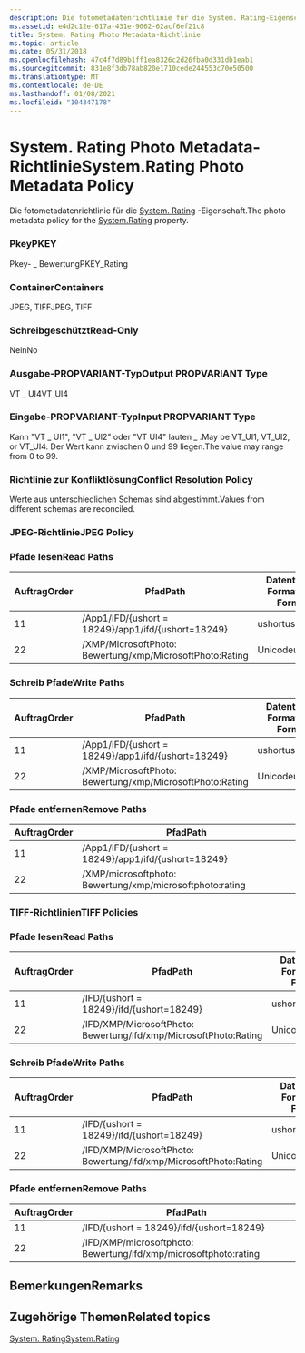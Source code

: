 ```yaml
---
description: Die fotometadatenrichtlinie für die System. Rating-Eigenschaft.
ms.assetid: e4d2c12e-617a-431e-9062-62acf6ef21c8
title: System. Rating Photo Metadata-Richtlinie
ms.topic: article
ms.date: 05/31/2018
ms.openlocfilehash: 47c4f7d89b1ff1ea8326c2d26fba0d331db1eab1
ms.sourcegitcommit: 831e8f3db78ab820e1710cede244553c70e50500
ms.translationtype: MT
ms.contentlocale: de-DE
ms.lasthandoff: 01/08/2021
ms.locfileid: "104347178"
---
```

# <a name="systemrating-photo-metadata-policy"></a><span data-ttu-id="394e3-103">System. Rating Photo Metadata-Richtlinie</span><span class="sxs-lookup"><span data-stu-id="394e3-103">System.Rating Photo Metadata Policy</span></span>

<span data-ttu-id="394e3-104">Die fotometadatenrichtlinie für die [System. Rating](../properties/props-system-rating.md) -Eigenschaft.</span><span class="sxs-lookup"><span data-stu-id="394e3-104">The photo metadata policy for the [System.Rating](../properties/props-system-rating.md) property.</span></span>

### <a name="pkey"></a><span data-ttu-id="394e3-105">Pkey</span><span class="sxs-lookup"><span data-stu-id="394e3-105">PKEY</span></span>

<span data-ttu-id="394e3-106">Pkey- \_ Bewertung</span><span class="sxs-lookup"><span data-stu-id="394e3-106">PKEY\_Rating</span></span>

### <a name="containers"></a><span data-ttu-id="394e3-107">Container</span><span class="sxs-lookup"><span data-stu-id="394e3-107">Containers</span></span>

<span data-ttu-id="394e3-108">JPEG, TIFF</span><span class="sxs-lookup"><span data-stu-id="394e3-108">JPEG, TIFF</span></span>

### <a name="read-only"></a><span data-ttu-id="394e3-109">Schreibgeschützt</span><span class="sxs-lookup"><span data-stu-id="394e3-109">Read-Only</span></span>

<span data-ttu-id="394e3-110">Nein</span><span class="sxs-lookup"><span data-stu-id="394e3-110">No</span></span>

### <a name="output-propvariant-type"></a><span data-ttu-id="394e3-111">Ausgabe-PROPVARIANT-Typ</span><span class="sxs-lookup"><span data-stu-id="394e3-111">Output PROPVARIANT Type</span></span>

<span data-ttu-id="394e3-112">VT \_ UI4</span><span class="sxs-lookup"><span data-stu-id="394e3-112">VT\_UI4</span></span>

### <a name="input-propvariant-type"></a><span data-ttu-id="394e3-113">Eingabe-PROPVARIANT-Typ</span><span class="sxs-lookup"><span data-stu-id="394e3-113">Input PROPVARIANT Type</span></span>

<span data-ttu-id="394e3-114">Kann "VT \_ UI1", "VT \_ UI2" oder "VT UI4" lauten \_ .</span><span class="sxs-lookup"><span data-stu-id="394e3-114">May be VT\_UI1, VT\_UI2, or VT\_UI4.</span></span> <span data-ttu-id="394e3-115">Der Wert kann zwischen 0 und 99 liegen.</span><span class="sxs-lookup"><span data-stu-id="394e3-115">The value may range from 0 to 99.</span></span>

### <a name="conflict-resolution-policy"></a><span data-ttu-id="394e3-116">Richtlinie zur Konfliktlösung</span><span class="sxs-lookup"><span data-stu-id="394e3-116">Conflict Resolution Policy</span></span>

<span data-ttu-id="394e3-117">Werte aus unterschiedlichen Schemas sind abgestimmt.</span><span class="sxs-lookup"><span data-stu-id="394e3-117">Values from different schemas are reconciled.</span></span>

### <a name="jpeg-policy"></a><span data-ttu-id="394e3-118">JPEG-Richtlinie</span><span class="sxs-lookup"><span data-stu-id="394e3-118">JPEG Policy</span></span>

### <a name="read-paths"></a><span data-ttu-id="394e3-119">Pfade lesen</span><span class="sxs-lookup"><span data-stu-id="394e3-119">Read Paths</span></span>



| <span data-ttu-id="394e3-120">Auftrag</span><span class="sxs-lookup"><span data-stu-id="394e3-120">Order</span></span> | <span data-ttu-id="394e3-121">Pfad</span><span class="sxs-lookup"><span data-stu-id="394e3-121">Path</span></span>                       | <span data-ttu-id="394e3-122">Datenträger Format</span><span class="sxs-lookup"><span data-stu-id="394e3-122">Disk Format</span></span> |
|-------|----------------------------|-------------|
| <span data-ttu-id="394e3-123">1</span><span class="sxs-lookup"><span data-stu-id="394e3-123">1</span></span>     | <span data-ttu-id="394e3-124">/App1/IFD/{ushort = 18249}</span><span class="sxs-lookup"><span data-stu-id="394e3-124">/app1/ifd/{ushort=18249}</span></span>   | <span data-ttu-id="394e3-125">ushort</span><span class="sxs-lookup"><span data-stu-id="394e3-125">ushort</span></span>      |
| <span data-ttu-id="394e3-126">2</span><span class="sxs-lookup"><span data-stu-id="394e3-126">2</span></span>     | <span data-ttu-id="394e3-127">/XMP/MicrosoftPhoto: Bewertung</span><span class="sxs-lookup"><span data-stu-id="394e3-127">/xmp/MicrosoftPhoto:Rating</span></span> | <span data-ttu-id="394e3-128">Unicode</span><span class="sxs-lookup"><span data-stu-id="394e3-128">unicode</span></span>     |



 

### <a name="write-paths"></a><span data-ttu-id="394e3-129">Schreib Pfade</span><span class="sxs-lookup"><span data-stu-id="394e3-129">Write Paths</span></span>



| <span data-ttu-id="394e3-130">Auftrag</span><span class="sxs-lookup"><span data-stu-id="394e3-130">Order</span></span> | <span data-ttu-id="394e3-131">Pfad</span><span class="sxs-lookup"><span data-stu-id="394e3-131">Path</span></span>                       | <span data-ttu-id="394e3-132">Datenträger Format</span><span class="sxs-lookup"><span data-stu-id="394e3-132">Disk Format</span></span> |
|-------|----------------------------|-------------|
| <span data-ttu-id="394e3-133">1</span><span class="sxs-lookup"><span data-stu-id="394e3-133">1</span></span>     | <span data-ttu-id="394e3-134">/App1/IFD/{ushort = 18249}</span><span class="sxs-lookup"><span data-stu-id="394e3-134">/app1/ifd/{ushort=18249}</span></span>   | <span data-ttu-id="394e3-135">ushort</span><span class="sxs-lookup"><span data-stu-id="394e3-135">ushort</span></span>      |
| <span data-ttu-id="394e3-136">2</span><span class="sxs-lookup"><span data-stu-id="394e3-136">2</span></span>     | <span data-ttu-id="394e3-137">/XMP/MicrosoftPhoto: Bewertung</span><span class="sxs-lookup"><span data-stu-id="394e3-137">/xmp/MicrosoftPhoto:Rating</span></span> | <span data-ttu-id="394e3-138">Unicode</span><span class="sxs-lookup"><span data-stu-id="394e3-138">unicode</span></span>     |



 

### <a name="remove-paths"></a><span data-ttu-id="394e3-139">Pfade entfernen</span><span class="sxs-lookup"><span data-stu-id="394e3-139">Remove Paths</span></span>



| <span data-ttu-id="394e3-140">Auftrag</span><span class="sxs-lookup"><span data-stu-id="394e3-140">Order</span></span> | <span data-ttu-id="394e3-141">Pfad</span><span class="sxs-lookup"><span data-stu-id="394e3-141">Path</span></span>                       |
|-------|----------------------------|
| <span data-ttu-id="394e3-142">1</span><span class="sxs-lookup"><span data-stu-id="394e3-142">1</span></span>     | <span data-ttu-id="394e3-143">/App1/IFD/{ushort = 18249}</span><span class="sxs-lookup"><span data-stu-id="394e3-143">/app1/ifd/{ushort=18249}</span></span>   |
| <span data-ttu-id="394e3-144">2</span><span class="sxs-lookup"><span data-stu-id="394e3-144">2</span></span>     | <span data-ttu-id="394e3-145">/XMP/microsoftphoto: Bewertung</span><span class="sxs-lookup"><span data-stu-id="394e3-145">/xmp/microsoftphoto:rating</span></span> |



 

### <a name="tiff-policies"></a><span data-ttu-id="394e3-146">TIFF-Richtlinien</span><span class="sxs-lookup"><span data-stu-id="394e3-146">TIFF Policies</span></span>

### <a name="read-paths"></a><span data-ttu-id="394e3-147">Pfade lesen</span><span class="sxs-lookup"><span data-stu-id="394e3-147">Read Paths</span></span>



| <span data-ttu-id="394e3-148">Auftrag</span><span class="sxs-lookup"><span data-stu-id="394e3-148">Order</span></span> | <span data-ttu-id="394e3-149">Pfad</span><span class="sxs-lookup"><span data-stu-id="394e3-149">Path</span></span>                           | <span data-ttu-id="394e3-150">Datenträger Format</span><span class="sxs-lookup"><span data-stu-id="394e3-150">Disk Format</span></span> |
|-------|--------------------------------|-------------|
| <span data-ttu-id="394e3-151">1</span><span class="sxs-lookup"><span data-stu-id="394e3-151">1</span></span>     | <span data-ttu-id="394e3-152">/IFD/{ushort = 18249}</span><span class="sxs-lookup"><span data-stu-id="394e3-152">/ifd/{ushort=18249}</span></span>            | <span data-ttu-id="394e3-153">ushort</span><span class="sxs-lookup"><span data-stu-id="394e3-153">ushort</span></span>      |
| <span data-ttu-id="394e3-154">2</span><span class="sxs-lookup"><span data-stu-id="394e3-154">2</span></span>     | <span data-ttu-id="394e3-155">/IFD/XMP/MicrosoftPhoto: Bewertung</span><span class="sxs-lookup"><span data-stu-id="394e3-155">/ifd/xmp/MicrosoftPhoto:Rating</span></span> | <span data-ttu-id="394e3-156">Unicode</span><span class="sxs-lookup"><span data-stu-id="394e3-156">unicode</span></span>     |



 

### <a name="write-paths"></a><span data-ttu-id="394e3-157">Schreib Pfade</span><span class="sxs-lookup"><span data-stu-id="394e3-157">Write Paths</span></span>



| <span data-ttu-id="394e3-158">Auftrag</span><span class="sxs-lookup"><span data-stu-id="394e3-158">Order</span></span> | <span data-ttu-id="394e3-159">Pfad</span><span class="sxs-lookup"><span data-stu-id="394e3-159">Path</span></span>                           | <span data-ttu-id="394e3-160">Datenträger Format</span><span class="sxs-lookup"><span data-stu-id="394e3-160">Disk Format</span></span> |
|-------|--------------------------------|-------------|
| <span data-ttu-id="394e3-161">1</span><span class="sxs-lookup"><span data-stu-id="394e3-161">1</span></span>     | <span data-ttu-id="394e3-162">/IFD/{ushort = 18249}</span><span class="sxs-lookup"><span data-stu-id="394e3-162">/ifd/{ushort=18249}</span></span>            | <span data-ttu-id="394e3-163">ushort</span><span class="sxs-lookup"><span data-stu-id="394e3-163">ushort</span></span>      |
| <span data-ttu-id="394e3-164">2</span><span class="sxs-lookup"><span data-stu-id="394e3-164">2</span></span>     | <span data-ttu-id="394e3-165">/IFD/XMP/MicrosoftPhoto: Bewertung</span><span class="sxs-lookup"><span data-stu-id="394e3-165">/ifd/xmp/MicrosoftPhoto:Rating</span></span> | <span data-ttu-id="394e3-166">Unicode</span><span class="sxs-lookup"><span data-stu-id="394e3-166">unicode</span></span>     |



 

### <a name="remove-paths"></a><span data-ttu-id="394e3-167">Pfade entfernen</span><span class="sxs-lookup"><span data-stu-id="394e3-167">Remove Paths</span></span>



| <span data-ttu-id="394e3-168">Auftrag</span><span class="sxs-lookup"><span data-stu-id="394e3-168">Order</span></span> | <span data-ttu-id="394e3-169">Pfad</span><span class="sxs-lookup"><span data-stu-id="394e3-169">Path</span></span>                           |
|-------|--------------------------------|
| <span data-ttu-id="394e3-170">1</span><span class="sxs-lookup"><span data-stu-id="394e3-170">1</span></span>     | <span data-ttu-id="394e3-171">/IFD/{ushort = 18249}</span><span class="sxs-lookup"><span data-stu-id="394e3-171">/ifd/{ushort=18249}</span></span>            |
| <span data-ttu-id="394e3-172">2</span><span class="sxs-lookup"><span data-stu-id="394e3-172">2</span></span>     | <span data-ttu-id="394e3-173">/IFD/XMP/microsoftphoto: Bewertung</span><span class="sxs-lookup"><span data-stu-id="394e3-173">/ifd/xmp/microsoftphoto:rating</span></span> |



 

## <a name="remarks"></a><span data-ttu-id="394e3-174">Bemerkungen</span><span class="sxs-lookup"><span data-stu-id="394e3-174">Remarks</span></span>

## <a name="related-topics"></a><span data-ttu-id="394e3-175">Zugehörige Themen</span><span class="sxs-lookup"><span data-stu-id="394e3-175">Related topics</span></span>

<dl> <dt>

[<span data-ttu-id="394e3-176">System. Rating</span><span class="sxs-lookup"><span data-stu-id="394e3-176">System.Rating</span></span>](../properties/props-system-rating.md)
</dt> </dl>

 

 
